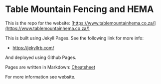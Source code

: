 # Table Mountain Fencing and HEMA

This is the repo for the website: [https://www.tablemountainhema.co.za/](https://www.tablemountainhema.co.za/)

This is built using Jekyll Pages. See the following link for more info:

* https://jekyllrb.com/

And deployed using Github Pages.

Pages are written in Markdown: [Cheatsheet](https://github.com/adam-p/markdown-here/wiki/Markdown-Cheatsheet)

For more information see website.